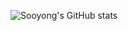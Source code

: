![Sooyong's GitHub stats](https://github-readme-stats.vercel.app/api?username=Sooyong97&show_icons=true&theme=radical)

